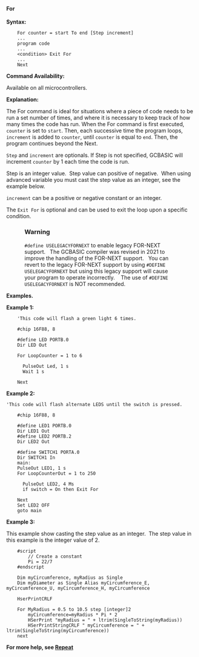 <div class="section">

<div class="titlepage">

<div>

<div>

#### <span id="for"></span>For

</div>

</div>

</div>

<span class="strong">**Syntax:**</span>

``` screen
    For counter = start To end [Step increment]
    ...
    program code
    ...
    <condition> Exit For
    ...
    Next
```

<span class="strong">**Command Availability:**</span>

Available on all microcontrollers.

<span class="strong">**Explanation:**</span>

The For command is ideal for situations where a piece of code needs to
be run a set number of times, and where it is necessary to keep track of
how many times the code has run. When the For command is first executed,
`counter` is set to `start`. Then, each successive time the program
loops, `increment` is added to `counter`, until `counter` is equal to
`end`. Then, the program continues beyond the Next.

`Step` and `increment` are optionals. If Step is not specified, GCBASIC
will increment `counter` by 1 each time the code is run.

Step is an integer value.  Step value can positive of negative.  When
using advanced variable you must cast the step value as an integer, see
the example below.

`increment` can be a positive or negative constant or an integer.

The `Exit For` is optional and can be used to exit the loop upon a
specific condition.

<div class="warning" style="margin-left: 0.5in; margin-right: 0.5in;">

### Warning

`#define USELEGACYFORNEXT` to enable legacy FOR-NEXT support.   The
GCBASIC compiler was revised in 2021 to improve the handling of the
FOR-NEXT support.   You can revert to the legacy FOR-NEXT support by
using `#DEFINE USELEGACYFORNEXT` but using this legacy support will
cause your program to operate incorrectly.    The use of
`#DEFINE USELEGACYFORNEXT` is NOT recommended.

</div>

<span class="strong">**Examples.**</span>

<span class="strong">**Example 1:**</span>

``` screen
    'This code will flash a green light 6 times.

    #chip 16F88, 8

    #define LED PORTB.0
    Dir LED Out

    For LoopCounter = 1 to 6

      PulseOut Led, 1 s
      Wait 1 s

    Next
```

<span class="strong">**Example 2:**</span>

``` screen
'This code will flash alternate LEDS until the switch is pressed.

    #chip 16F88, 8

    #define LED1 PORTB.0
    Dir LED1 Out
    #define LED2 PORTB.2
    Dir LED2 Out

    #define SWITCH1 PORTA.0
    Dir SWITCH1 In
    main:
    PulseOut LED1, 1 s
    For LoopCounterOut = 1 to 250

      PulseOut LED2, 4 Ms
      if switch = On then Exit For

    Next
    Set LED2 OFF
    goto main
```

<span class="strong">**Example 3:**</span>

This example show casting the step value as an integer.  The step value
in this example is the integer value of 2.

``` screen
    #script
        // Create a constant
        Pi = 22/7
    #endscript

    Dim myCircumference, myRadius as Single
    Dim myDiameter as Single Alias myCircumference_E, myCircumference_U, myCircumference_H, myCircumference

    HserPrintCRLF

    For MyRadius = 0.5 to 10.5 step [integer]2
        myCircumference=myRadius * Pi * 2
        HSerPrint "myRadius = " + ltrim(SingleToString(myRadius))
        HSerPrintStringCRLF " myCircumference = " + ltrim(SingleToString(myCircumference))
    next
```

<span class="strong">**For more help, see
<a href="repeat" class="link" title="Repeat">Repeat</a>**</span>

</div>
